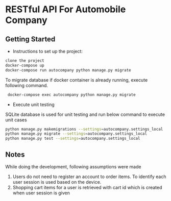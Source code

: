 # RESTful API For Automobile Company

## Getting Started

* Instructions to set up the project:

```sh
clone the project
docker-compose up
docker-compose run autocompany python manage.py migrate

```

To migrate database if docker container is already running, execute following command.

```sh
 docker-compose exec autocompany python manage.py migrate
```

* Execute unit testing

SQLite database is used for unit testing and run below command to execute unit cases

```sh
python manage.py makemigrations --settings=autocompany.settings_local
python manage.py migrate --settings=autocompany.settings_local
python manage.py test --settings=autocompany.settings_local
```

## Notes

While doing the development, following assumptions were made

1. Users do not need to register an account to order items. To identify each user session is used based on the device.
2. Shopping cart items for a user is retrieved with cart id which is created when user session is given
